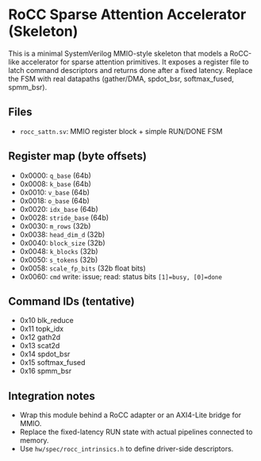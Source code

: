 # RoCC Sparse Attention Accelerator (Skeleton)

This is a minimal SystemVerilog MMIO-style skeleton that models a RoCC-like accelerator for sparse attention primitives. It exposes a register file to latch command descriptors and returns done after a fixed latency. Replace the FSM with real datapaths (gather/DMA, spdot_bsr, softmax_fused, spmm_bsr).

## Files
- `rocc_sattn.sv`: MMIO register block + simple RUN/DONE FSM

## Register map (byte offsets)
- 0x0000: `q_base` (64b)
- 0x0008: `k_base` (64b)
- 0x0010: `v_base` (64b)
- 0x0018: `o_base` (64b)
- 0x0020: `idx_base` (64b)
- 0x0028: `stride_base` (64b)
- 0x0030: `m_rows` (32b)
- 0x0038: `head_dim_d` (32b)
- 0x0040: `block_size` (32b)
- 0x0048: `k_blocks` (32b)
- 0x0050: `s_tokens` (32b)
- 0x0058: `scale_fp_bits` (32b float bits)
- 0x0060: `cmd` write: issue; read: status bits `[1]=busy, [0]=done`

## Command IDs (tentative)
- 0x10 blk_reduce
- 0x11 topk_idx
- 0x12 gath2d
- 0x13 scat2d
- 0x14 spdot_bsr
- 0x15 softmax_fused
- 0x16 spmm_bsr

## Integration notes
- Wrap this module behind a RoCC adapter or an AXI4-Lite bridge for MMIO.
- Replace the fixed-latency RUN state with actual pipelines connected to memory.
- Use `hw/spec/rocc_intrinsics.h` to define driver-side descriptors.
